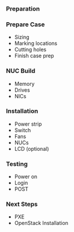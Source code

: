 ### Preparation

### Prepare Case
* Sizing
* Marking locations
* Cutting holes
* Finish case prep

### NUC Build
* Memory
* Drives
* NICs

### Installation
* Power strip
* Switch
* Fans
* NUCs
* LCD (optional)

### Testing
* Power on
* Login
* POST

### Next Steps
* PXE
* OpenStack Installation
